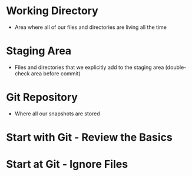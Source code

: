 # Working Directory
- Area where all of our files and directories are living all the time

# Staging Area
- Files and directories that we explicitly add to the staging area (double-check area before commit)

# Git Repository
- Where all our snapshots are stored

# Start with Git - Review the Basics

# Start at Git - Ignore Files